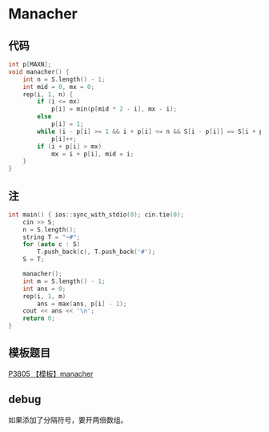 # Manacher

## 代码

```cpp
int p[MAXN];
void manacher() {
    int n = S.length() - 1;
    int mid = 0, mx = 0;
    rep(i, 1, n) {
        if (i <= mx)
            p[i] = min(p[mid * 2 - i], mx - i);
        else
            p[i] = 1;
        while (i - p[i] >= 1 && i + p[i] <= n && S[i - p[i]] == S[i + p[i]])
            p[i]++;
        if (i + p[i] > mx)
            mx = i + p[i], mid = i;
    }
}
```

## 注

```cpp
int main() { ios::sync_with_stdio(0); cin.tie(0);
    cin >> S;
    n = S.length();
    string T = "~#";
    for (auto c : S)
        T.push_back(c), T.push_back('#');
    S = T;

    manacher();
    int m = S.length() - 1;
    int ans = 0;
    rep(i, 1, m)
        ans = max(ans, p[i] - 1);
    cout << ans << '\n';
    return 0;
}
```

## 模板题目

[P3805 【模板】manacher](https://www.luogu.com.cn/problem/P3805)

## debug

如果添加了分隔符号，要开两倍数组。